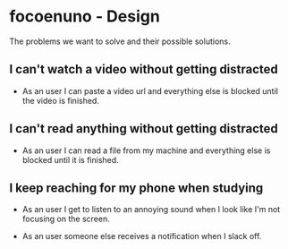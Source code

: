 # focoenuno - Design

The problems we want to solve and their possible solutions.

## I can't watch a video without getting distracted

* As an user I can paste a video url and everything else is blocked until the 
video is finished.

## I can't read anything without getting distracted

* As an user I can read a file from my machine and everything else is blocked 
until it is finished.

## I keep reaching for my phone when studying

* As an user I get to listen to an annoying sound when I look like I'm not 
focusing on the screen.

* As an user someone else receives a notification when I slack off.
